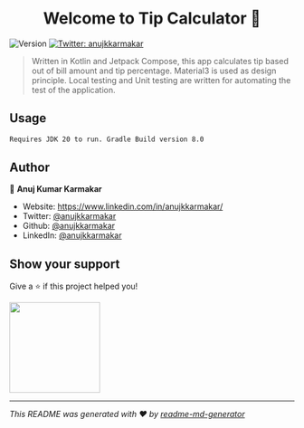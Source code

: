 <h1 align="center">Welcome to Tip Calculator 👋</h1>
<p>
  <img alt="Version" src="https://img.shields.io/badge/version-1.-blue.svg?cacheSeconds=2592000" />
  <a href="https://twitter.com/anujkkarmakar" target="_blank">
    <img alt="Twitter: anujkkarmakar" src="https://img.shields.io/twitter/follow/anujkkarmakar.svg?style=social" />
  </a>
</p>

> Written in Kotlin and Jetpack Compose, this app calculates tip based out of bill amount and tip percentage. Material3 is used as design principle. Local testing and Unit testing are written for automating the test of the application.

## Usage

```sh
Requires JDK 20 to run. Gradle Build version 8.0
```

## Author

👤 **Anuj Kumar Karmakar**

* Website: https://www.linkedin.com/in/anujkkarmakar/
* Twitter: [@anujkkarmakar](https://twitter.com/anujkkarmakar)
* Github: [@anujkkarmakar](https://github.com/anujkkarmakar)
* LinkedIn: [@anujkkarmakar](https://linkedin.com/in/anujkkarmakar)

## Show your support

Give a ⭐️ if this project helped you!

<a href="https://www.patreon.com/anujkarmakar">
  <img src="https://c5.patreon.com/external/logo/become_a_patron_button@2x.png" width="160">
</a>

***
_This README was generated with ❤️ by [readme-md-generator](https://github.com/kefranabg/readme-md-generator)_